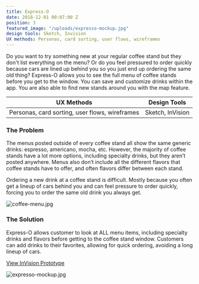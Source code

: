 ```yaml
---
title: Express-O
date: 2018-12-01 00:07:00 Z
position: 3
featured_image: "/uploads/expresso-mockup.jpg"
design tools: Sketch, Invision
UX methods: Personas, card sorting, user flows, wireframes
---
```


Do you want to try something new at your regular coffee stand but they don't list everything on the menu? Or do you feel pressured to order quickly because cars are lined up behind you so you just end up ordering the same old thing? Express-O allows you to see the full menu of coffee stands before you get to the window. You can save and customize drinks within the app. You are also able to find new stands around you with the map feature.

| UX Methods                                    | Design Tools           |
|-----------------------------------------------|------------------------|
| Personas, card sorting, user flows, wireframes| Sketch, InVision       |

### The Problem

The menus posted outside of every coffee stand all show the same generic drinks: espresso, americano, mocha, etc. However, the majority of coffee stands have a lot more options, including specialty drinks, but they aren’t posted anywhere. Menus also don’t include all the different flavors that coffee stands have to offer, and often flavors differ between each stand.

Ordering a new drink at a coffee stand is difficult. Mostly because you often get a lineup of cars behind you and can feel pressure to order quickly, forcing you to order the same old drink you always get. 

![coffee-menu.jpg](/uploads/coffee-menu.jpg)

### The Solution

Express-O allows customer to look at ALL menu items, including specialty drinks and flavors before getting to the coffee stand window. Customers can add drinks to their favorites, allowing for quick ordering, avoiding a long lineup of cars.

[View InVision Prototype](https://invis.io/JWPFGRWA5FT#/332278210_Homepage)

![expresso-mockup.jpg](/uploads/expresso-mockup.jpg)